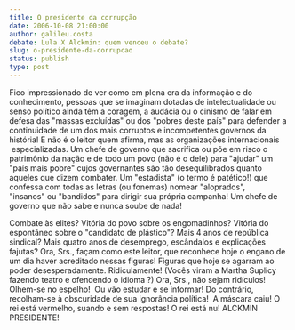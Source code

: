 ```yaml
---
title: O presidente da corrupção
date: 2006-10-08 21:00:00
author: galileu.costa
debate: Lula X Alckmin: quem venceu o debate?
slug: o-presidente-da-corrupcao
status: publish 
type: post
---
```


Fico impressionado de ver como em plena era da informação e do conhecimento, pessoas que se imaginam dotadas de intelectualidade ou senso político ainda têm a coragem, a audácia ou o cinismo de falar em defesa das "massas excluídas" ou dos "pobres deste país" para defender a continuidade de um dos mais corruptos e incompetentes governos da história! E não é o leitor quem afirma, mas as organizações internacionais  especializadas. Um chefe de governo que sacrifica ou põe em risco o patrimônio da nação e de todo um povo (não é o dele) para "ajudar" um "país mais pobre" cujos governantes são tão desequilibrados quanto aqueles que dizem combater. Um "estadista" (o termo é patético!) que confessa com todas as letras (ou fonemas) nomear "aloprados", "insanos" ou "bandidos" para dirigir sua própria campanha! Um chefe de governo que não sabe e nunca soube de nada! 


Combate às elites? Vitória do povo sobre os engomadinhos? Vitória do espontâneo sobre o "candidato de plástico"? Mais 4 anos de república sindical? Mais quatro anos de desemprego, escândalos e explicações fajutas? Ora, Srs., façam como este leitor, que reconhece hoje o engano de um dia haver acreditado nessas figuras! Figuras que hoje se agarram ao poder desesperadamente. Ridiculamente! (Vocês viram a Martha Suplicy fazendo teatro e ofendendo o idioma ?) Ora, Srs., não sejam ridículos! Olhem-se no espelho!  Ou vão estudar e se informar! Do contrário, recolham-se à obscuridade de sua ignorância política!  A máscara caiu! O rei está vermelho, suando e sem respostas! O rei está nu! ALCKMIN PRESIDENTE! 


